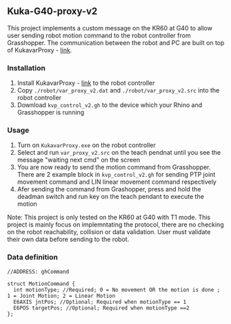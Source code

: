 ## Kuka-G40-proxy-v2

This project implements a custom message on the KR60 at G40 to allow user sending robot motion command to the robot controller from Grasshopper. The communication between the robot and PC are built on top of KukavarProxy - [link](https://github.com/lionpeloux/KukavarProxy/tree/dev).

### Installation 
1. Install KukavarProxy - [link](https://github.com/lionpeloux/KukavarProxy/tree/dev) to the robot controller
2. Copy `./robot/var_proxy_v2.dat` and `./robot/var_proxy_v2.src` into the robot controller
3. Download `kvp_control_v2.gh` to the device which your Rhino and Grasshopper is running


### Usage
1. Turn on `KukavarProxy.exe` on the robot controller
2. Select and run `var_proxy_v2.src` on the teach pendnat until you see the message "waiting next cmd" on the screen
3. You are now ready to send the motion command from Grasshopper. There are 2 example block in `kvp_control_v2.gh` for sending PTP joint movement command and LIN linear movement command respectively
4. Afer sending the command from Grashopper, press and hold the deadman switch and run key on the teach pendant to execute the motion

Note: This project is only tested on the KR60 at G40 with T1 mode. This project is mainly focus on implemntating the protocol, there are no checking on the robot reachability, collision or data validation. User must validate their own data before sending to the robot.


### Data definition

```
//ADDRESS: ghCommand

struct MotionCommand {  
  int motionType; //Required; 0 = No movement OR the motion is done ; 1 = Joint Motion; 2 = Linear Motion           
  E6AXIS jntPos; //Optional; Required when motionType == 1
  E6POS targetPos; //Optional; Required when motionType ==2       
};

```

